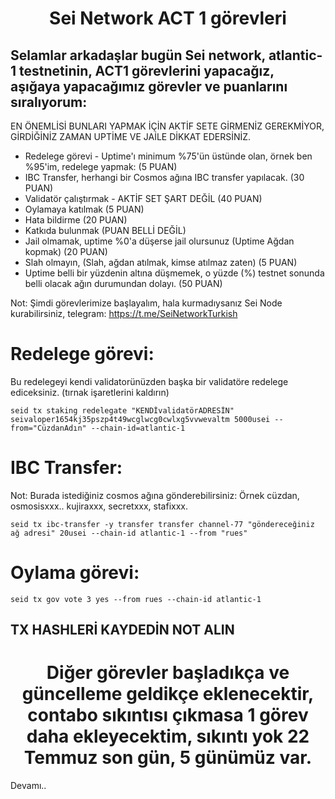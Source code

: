  <h1 align="center">Sei Network ACT 1 görevleri</h1>

## Selamlar arkadaşlar bugün Sei network, atlantic-1 testnetinin, ACT1 görevlerini yapacağız, aşığaya yapacağımız görevler ve puanlarını sıralıyorum:

EN ÖNEMLİSİ BUNLARI YAPMAK İÇİN AKTİF SETE GİRMENİZ GEREKMİYOR, GİRDİĞİNİZ ZAMAN UPTİME VE JAİLE DİKKAT EDERSİNİZ.

* Redelege görevi - Uptime'ı minimum %75'ün üstünde olan, örnek ben %95'im, redelege yapmak: (5 PUAN)
* IBC Transfer, herhangi bir Cosmos ağına IBC transfer yapılacak. (30 PUAN)
* Validatör çalıştırmak - AKTİF SET ŞART DEĞİL (40 PUAN)
* Oylamaya katılmak (5 PUAN)
* Hata bildirme (20 PUAN)
* Katkıda bulunmak (PUAN BELLİ DEĞİL)
* Jail olmamak, uptime %0'a düşerse jail olursunuz (Uptime Ağdan kopmak) (20 PUAN)
* Slah olmayın, (Slah, ağdan atılmak, kimse atılmaz zaten) (5 PUAN)
* Uptime belli bir yüzdenin altına düşmemek, o yüzde (%) testnet sonunda belli olacak ağın durumundan dolayı. (50 PUAN)

Not: Şimdi görevlerimize başlayalım, hala kurmadıysanız Sei Node kurabilirsiniz, telegram: https://t.me/SeiNetworkTurkish

# Redelege görevi:

Bu redelegeyi kendi validatorünüzden başka bir validatöre redelege ediceksiniz. (tırnak işaretlerini kaldırın)

```
seid tx staking redelegate "KENDİvalidatörADRESİN" seivaloper1654kj35pszp4t49wcglwcg0cwlxg5vvwevaltm 5000usei --from="CüzdanAdın" --chain-id=atlantic-1
```

# IBC Transfer:

Not: Burada istediğiniz cosmos ağına gönderebilirsiniz: Örnek cüzdan, osmosisxxx.. kujiraxxx, secretxxx, stafixxx.

```
seid tx ibc-transfer -y transfer transfer channel-77 "göndereceğiniz ağ adresi" 20usei --chain-id atlantic-1 --from "rues"
```

# Oylama görevi:
```
seid tx gov vote 3 yes --from rues --chain-id atlantic-1
```

## TX HASHLERİ KAYDEDİN NOT ALIN

<h1 align="center">Diğer görevler başladıkça ve güncelleme geldikçe eklenecektir, contabo sıkıntısı çıkmasa 1 görev daha ekleyecektim, sıkıntı yok 22 Temmuz son gün, 5 günümüz var.</h1>

Devamı..
